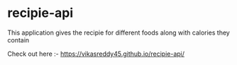# recipie-api
This application gives the recipie for different foods along with calories they contain

Check out here :- https://vikasreddy45.github.io/recipie-api/

